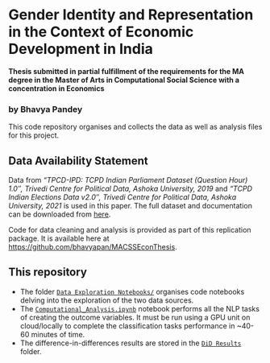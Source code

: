# Gender Identity and Representation in the Context of Economic Development in India 
**Thesis submitted in partial fulfillment of the requirements for the MA degree in the Master of Arts in Computational Social Science with a concentration in Economics**
### by Bhavya Pandey 

This code repository organises and collects the data as well as analysis files for this project. 

## Data Availability Statement

Data from _“TPCD-IPD: TCPD Indian Parliament Dataset (Question Hour) 1.0″, Trivedi Centre for Political Data, Ashoka University, 2019_ and _“TCPD Indian Elections Data v2.0″, Trivedi Centre for Political Data, Ashoka University, 2021_ is used in this paper. The full dataset and documentation can be downloaded from [here](https://tcpd.ashoka.edu.in/data/).

Code for data cleaning and analysis is provided as part of this replication package. It is available here at https://github.com/bhavyapan/MACSSEconThesis.

## This repository
* The folder [`Data Exploration Notebooks/`](https://github.com/bhavyapan/MACSSEconThesis/tree/main/Data%20Exploration%20Notebooks) organises code notebooks delving into the exploration of the two data sources.
* The [`Computational_Analysis.ipynb`](https://github.com/bhavyapan/MACSSEconThesis/blob/main/Computational_Analysis.ipynb) notebook performs all the NLP tasks of creating the outcome variables. It must be run using a GPU unit on cloud/locally to complete the classification tasks performance in ~40-60 minutes of time.
* The difference-in-differences results are stored in the [`DiD Results`](https://github.com/bhavyapan/MACSSEconThesis/tree/main/DiD%20Results) folder.
